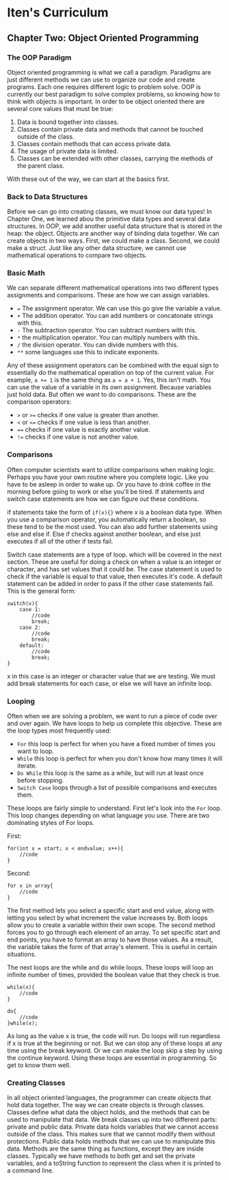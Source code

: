 # Iten's Curriculum

## Chapter Two: Object Oriented Programming

### The OOP Paradigm
Object oriented programming is what we call a paradigm. Paradigms
are just different methods we can use to organize our code and
create programs. Each one requires different logic to problem solve.
OOP is currently our best paradigm to solve complex problems, so
knowing how to think with objects is important. In order to be
object oriented there are several core values that must be true:  

1. Data is bound together into classes.  
2. Classes contain private data and methods that cannot be 
touched outside of the class.  
3. Classes contain methods that can access private data.  
4. The usage of private data is limited.  
5. Classes can be extended with other classes, carrying the
methods of the parent class.  

With these out of the way, we can start at the basics first.  

### Back to Data Structures
Before we can go into creating classes, we must know our data types!
In Chapter One, we learned abou the primitive data types and several
data structures. In OOP, we add another useful data structure that is
stored in the heap: the object. Objects are another way of binding
data together. We can create objects in two ways. First, we could make
a class. Second, we could make a struct. Just like any other data structure,
we cannot use mathematical operations to compare two objects.  

### Basic Math
We can separate different mathematical operations into two different types
assignments and comparisons. These are how we can assign variables.  

- `=` The assignment operator. We can use this go give the variable a value.  
- `+` The addition operator. You can add numbers or concatonate strings with this.  
- `-` The subtraction operator. You can subtract numbers with this.  
- `*` the multiplication operator. You can multiply numbers with this.  
- `/` the division operator. You can divide numbers with this.  
- `**` some languages use this to indicate exponents.  

Any of these assignment operators can be combined with the equal sign to
essentially do the mathematical operation on top of the current value. For
example, `a += 1` is the same thing as `a = a + 1`. Yes, this isn't math.
You can use the value of a variable in its own assignment. Because variables
just hold data. But often we want to do comparisons. These are the comparison
operators:  

- `>` or `>=` checks if one value is greater than another.  
- `<` or `<=` checks if one value is less than another.  
- `==` checks if one value is exactly another value.  
- `!=` checks if one value is not another value.  

### Comparisons
Often computer scientists want to utilize comparisons when making logic. Perhaps
you have your own routine where you complete logic. Like you have to be asleep in
order to wake up. Or you have to drink coffee in the morning before going to work 
or else you'll be tired. If statements and switch case statements are how we can
figure out these conditions.  

if statements take the form of `if(x){}` where x is a boolean data type. When you use
a comparison operator, you automatically return a boolean, so these tend to be the
most used. You can also add further statements using else and else if. Else if checks
against another boolean, and else just executes if all of the other if tests fail.  

Switch case statements are a type of loop. which will be covered in the next section.
These are useful for doing a check on when a value is an integer or character, and has
set values that it could be. The case statement is used to check if the variable is equal
to that value, then executes it's code. A default statement can be added in order to pass
if the other case statements fail. This is the general form:  

```
switch(x){
	case 1:
		//code
		break;
	case 2:
		//code
		break;
	default:
		//code
		break;
} 
```

x in this case is an integer or character value that we are testing. We must add break
statements for each case, or else we will have an infinite loop.  

### Looping
Often when we are solving a problem, we want to run a piece of code over and over again.
We have loops to help us complete this objective. These are the loop types most frequently
used:  

- `For` this loop is perfect for when you have a fixed number of times you want to loop.  
- `While` this loop is perfect for when you don't know how many times it will iterate.  
- `Do While` this loop is the same as a while, but will run at least once before stopping.  
- `Switch Case` loops through a list of possible comparisons and executes them.  

These loops are fairly simple to understand. First let's look into the `For` loop. This
loop changes depending on what language you use. There are two dominating styles of For
loops.  

First:    
```
for(int x = start; x < endvalue; x++){
	//code
}
```

Second:  
```
for x in array{
	//code
}
```

The first method lets you select a specific start and end value, along with letting you
select by what increment the value increases by. Both loops allow you to create a variable
within their own scope. The second method forces you to go through each element of an array.
To set specific start and end points, you have to format an array to have those values. As
a result, the variable takes the form of that array's element. This is useful in certain
situations.  

The next loops are the while and do while loops. These loops will loop an infinite number
of times, provided the boolean value that they check is true.  

```
while(x){
	//code
}
```

```
do{
	//code
}while(x);
```

As long as the value x is true, the code will run. Do loops will run regardless if x is true
at the beginning or not. But we can stop any of these loops at any time using the break keyword.
Or we can make the loop skip a step by using the continue keyword. Using these loops are essential
in programming. So get to know them well.  

### Creating Classes
In all object oriented languages, the programmer can create objects that hold data together. The
way we can create objects is through classes. Classes define what data the object holds, and the
methods that can be used to manipulate that data. We break classes up into two different parts: private
and public data. Private data holds variables that we cannot access outside of the class. This
makes sure that we cannot modify them without protections. Public data holds methods that we can
use to manipulate this data. Methods are the same thing as functions, except they are inside classes.
Typically we have methods to both get and set the private variables, and a toString function to
represent the class when it is printed to a command line.
